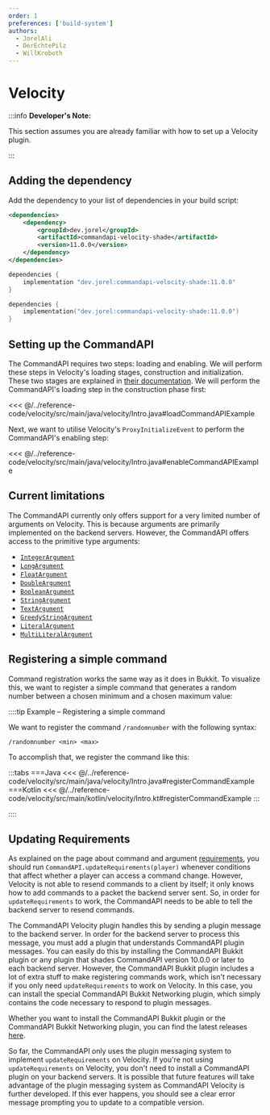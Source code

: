 ```yaml
---
order: 1
preferences: ['build-system']
authors:
  - JorelAli
  - DerEchtePilz
  - WillKroboth
---
```


# Velocity

:::info **Developer's Note:**

This section assumes you are already familiar with how to set up a Velocity plugin.

:::

## Adding the dependency

Add the dependency to your list of dependencies in your build script:

<div class="maven">

```xml
<dependencies>
    <dependency>
        <groupId>dev.jorel</groupId>
        <artifactId>commandapi-velocity-shade</artifactId>
        <version>11.0.0</version>
    </dependency>
</dependencies>
```

</div>
<div class="gradle">

<div class="groovy">

```groovy
dependencies {
    implementation "dev.jorel:commandapi-velocity-shade:11.0.0"
}
```

</div>
<div class="kts">

```kotlin
dependencies {
    implementation("dev.jorel:commandapi-velocity-shade:11.0.0")
}
```

</div>

</div>

## Setting up the CommandAPI

The CommandAPI requires two steps: loading and enabling. We will perform these steps in Velocity's loading stages, construction and initialization. These two stages are explained in [their documentation](https://docs.papermc.io/velocity/dev/api-basics#a-word-of-caution).
We will perform the CommandAPI's loading step in the construction phase first:

<<< @/../reference-code/velocity/src/main/java/velocity/Intro.java#loadCommandAPIExample

Next, we want to utilise Velocity's `ProxyInitializeEvent` to perform the CommandAPI's enabling step:


<<< @/../reference-code/velocity/src/main/java/velocity/Intro.java#enableCommandAPIExample

## Current limitations

The CommandAPI currently only offers support for a very limited number of arguments on Velocity. This is because arguments are primarily implemented on the backend servers.
However, the CommandAPI offers access to the primitive type arguments:

- [`IntegerArgument`](../create-commands/arguments/types/primitive-arguments#numerical-arguments)
- [`LongArgument`](../create-commands/arguments/types/primitive-arguments#numerical-arguments)
- [`FloatArgument`](../create-commands/arguments/types/primitive-arguments#numerical-arguments)
- [`DoubleArgument`](../create-commands/arguments/types/primitive-arguments#numerical-arguments)
- [`BooleanArgument`](../create-commands/arguments/types/primitive-arguments#boolean-arguments)
- [`StringArgument`](../create-commands/arguments/types/string-arguments#string-argument)
- [`TextArgument`](../create-commands/arguments/types/string-arguments#text-argument)
- [`GreedyStringArgument`](../create-commands/arguments/types/string-arguments#greedy-string-argument)
- [`LiteralArgument`](../create-commands/arguments/types/literal/literal-arguments)
- [`MultiLiteralArgument`](../create-commands/arguments/types/literal/multiliteral-arguments)

## Registering a simple command

Command registration works the same way as it does in Bukkit. To visualize this, we want to register a simple command that generates a random number between a chosen minimum and a chosen maximum value:

::::tip Example – Registering a simple command

We want to register the command `/randomnumber` with the following syntax:

```mccmd
/randomnumber <min> <max>
```

To accomplish that, we register the command like this:

:::tabs
===Java
<<< @/../reference-code/velocity/src/main/java/velocity/Intro.java#registerCommandExample
===Kotlin
<<< @/../reference-code/velocity/src/main/kotlin/velocity/Intro.kt#registerCommandExample
:::

::::

## Updating Requirements

As explained on the page about command and argument [requirements](../create-commands/requirements.md#updating-requirements), you should run `CommandAPI.updateRequirements(player)` whenever conditions that affect whether a player can access a command change. However, Velocity is not able to resend commands to a client by itself; it only knows how to add commands to a packet the backend server sent. So, in order for `updateRequirements` to work, the CommandAPI needs to be able to tell the backend server to resend commands.

The CommandAPI Velocity plugin handles this by sending a plugin message to the backend server. In order for the backend server to process this message, you must add a plugin that understands CommandAPI plugin messages. You can easily do this by installing the CommandAPI Bukkit plugin or any plugin that shades CommandAPI version 10.0.0 or later to each backend server. However, the CommandAPI Bukkit plugin includes a lot of extra stuff to make registering commands work, which isn't necessary if you only need `updateRequirements` to work on Velocity. In this case, you can install the special CommandAPI Bukkit Networking plugin, which simply contains the code necessary to respond to plugin messages.

Whether you want to install the CommandAPI Bukkit plugin or the CommandAPI Bukkit Networking plugin, you can find the latest releases [here](https://github.com/CommandAPI/CommandAPI/releases/latest).

So far, the CommandAPI only uses the plugin messaging system to implement `updateRequirements` on Velocity. If you're not using `updateRequirements` on Velocity, you don't need to install a CommandAPI plugin on your backend servers. It is possible that future features will take advantage of the plugin messaging system as CommandAPI Velocity is further developed. If this ever happens, you should see a clear error message prompting you to update to a compatible version.
